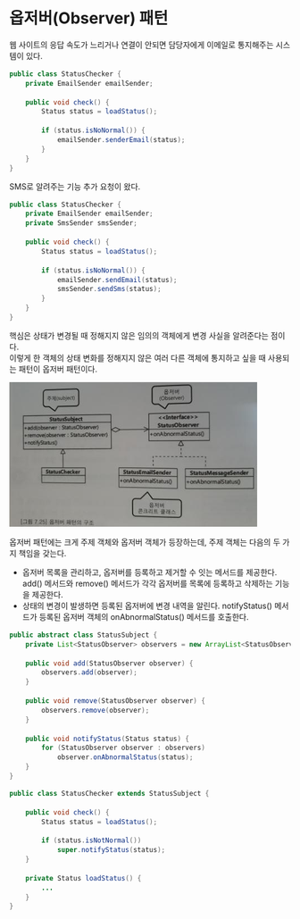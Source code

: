 # 옵저버\(Observer\) 패턴

웹 사이트의 응답 속도가 느리거나 연결이 안되면 담당자에게 이메일로 통지해주는 시스템이 있다.

```java
public class StatusChecker {
    private EmailSender emailSender;

    public void check() {
        Status status = loadStatus();
        
        if (status.isNoNormal()) {
            emailSender.senderEmail(status);
        }
    }
}
```

SMS로 알려주는 기능 추가 요청이 왔다.

```java
public class StatusChecker {
    private EmailSender emailSender;
    private SmsSender smsSender;

    public void check() {
        Status status = loadStatus();
        
        if (status.isNoNormal()) {
            emailSender.sendEmail(status);
            smsSender.sendSms(status);
        }
    }
}
```

핵심은 상태가 변경될 때 정해지지 않은 임의의 객체에게 변경 사실을 알려준다는 점이다.  
이렇게 한 객체의 상태 변화를 정해지지 않은 여러 다른 객체에 통지하고 싶을 때 사용되는 패턴이 옵저버 패턴이다.

![](../../../.gitbook/assets/image%20%2837%29.png)

옵저버 패턴에는 크게 주제 객체와 옵저버 객체가 등장하는데, 주제 객체는 다음의 두 가지 책임을 갖는다.

* 옵저버 목록을 관리하고, 옵저버를 등록하고 제거할 수 잇는 메서드를 제공한다. add\(\) 메서드와 remove\(\) 메서드가 각각 옵저버를 목록에 등록하고 삭제하는 기능을 제공한다.
* 상태의 변경이 발생하면 등록된 옵저버에 변경 내역을 알린다. notifyStatus\(\) 메서드가 등록된 옵저버 객체의 onAbnormalStatus\(\) 메서드를 호출한다.

```java
public abstract class StatusSubject {
    private List<StatusObserver> observers = new ArrayList<StatusObserver>();
    
    public void add(StatusObserver observer) {
        observers.add(observer);
    }
    
    public void remove(StatusObserver observer) {
        observers.remove(observer);
    }
    
    public void notifyStatus(Status status) {
        for (StatusObserver observer : observers)
            observer.onAbnormalStatus(status); 
    }
}
```

```java
public class StatusChecker extends StatusSubject {
    
    public void check() {
        Status status = loadStatus();
        
        if (status.isNotNormal())
            super.notifyStatus(status);
    }
    
    private Status loadStatus() {
        ...
    }
}
```



